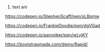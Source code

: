 1. text ani

https://codepen.io/StephenScaff/pen/oLBqmw

https://codepen.io/FrankieDoodie/pen/dgVGad

https://codepen.io/aaroniker/pen/wLvjKY



https://bootstrapmade.com/demo/Rapid/